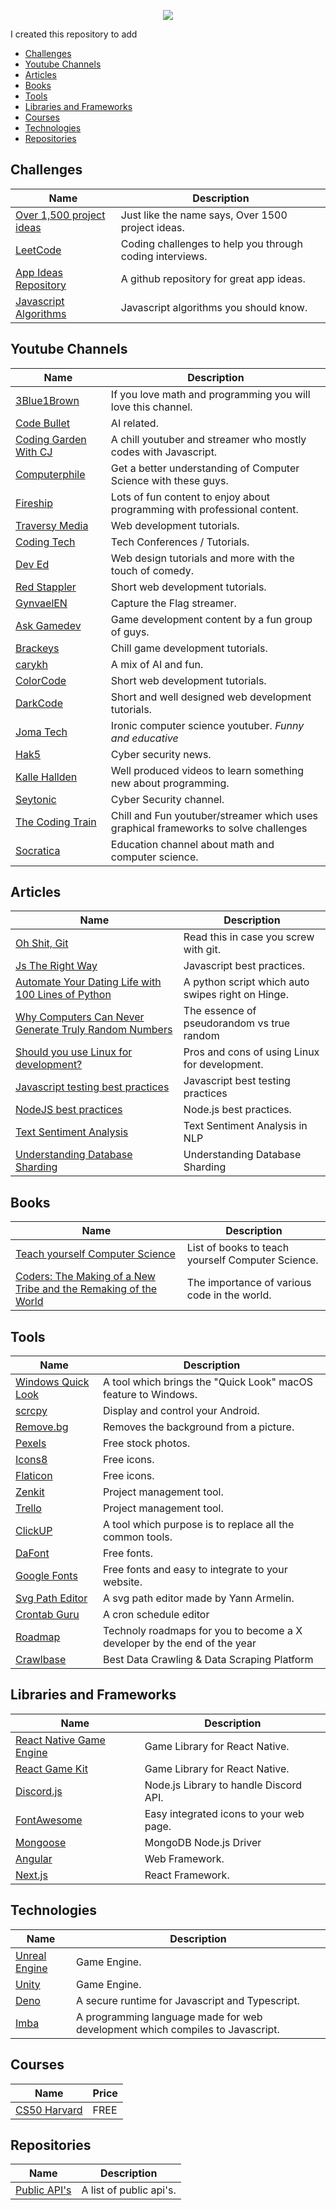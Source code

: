 <p align="center"><img src="https://raw.githubusercontent.com/itspedruu/link-collection/master/banner.png"/></p>

I created this repository to add 

* [Challenges](#challenges)
* [Youtube Channels](#youtube-channels)
* [Articles](#articles)
* [Books](#books)
* [Tools](#tools)
* [Libraries and Frameworks](#libraries-and-frameworks)
* [Courses](#courses)
* [Technologies](#technologies)
* [Repositories](#repositories)

## Challenges

| Name                                                                       | Description                                                                        |
|----------------------------------------------------------------------------|------------------------------------------------------------------------------------|
| [Over 1,500 project ideas](https://www.linuxtrainingacademy.com/projects/) | Just like the name says, Over 1500 project ideas.                                  |
| [LeetCode](https://leetcode.com/)                                          | Coding challenges to help you through coding interviews.                           |
| [App Ideas Repository](https://github.com/florinpop17/app-ideas)           | A github repository for great app ideas.                                           |
| [Javascript Algorithms](https://github.com/trekhleb/javascript-algorithms) | Javascript algorithms you should know.                                             |

## Youtube Channels

| Name                                                                              | Description                                                                        |
|-----------------------------------------------------------------------------------|------------------------------------------------------------------------------------|
| [3Blue1Brown](https://www.youtube.com/channel/UCYO_jab_esuFRV4b17AJtAw)           | If you love math and programming you will love this channel.                       |
| [Code Bullet](https://www.youtube.com/channel/UC0e3QhIYukixgh5VVpKHH9Q)           | AI related.                                                                        |
| [Coding Garden With CJ](https://www.youtube.com/channel/UCLNgu_OupwoeESgtab33CCw) | A chill youtuber and streamer who mostly codes with Javascript.                    |
| [Computerphile](https://www.youtube.com/channel/UC9-y-6csu5WGm29I7JiwpnA)         | Get a better understanding of Computer Science with these guys.                    |
| [Fireship](https://www.youtube.com/channel/UCsBjURrPoezykLs9EqgamOA)              | Lots of fun content to enjoy about programming with professional content.          |
| [Traversy Media](https://www.youtube.com/channel/UC29ju8bIPH5as8OGnQzwJyA)        | Web development tutorials.                                                         |
| [Coding Tech](https://www.youtube.com/channel/UCtxCXg-UvSnTKPOzLH4wJaQ)           | Tech Conferences / Tutorials.                                                      |
| [Dev Ed](https://www.youtube.com/channel/UClb90NQQcskPUGDIXsQEz5Q)                | Web design tutorials and more with the touch of comedy.                            |
| [Red Stappler](https://www.youtube.com/channel/UCRthRrv06q1iOl86-tTKJhg)          | Short web development tutorials.                                                   |
| [GynvaelEN](https://www.youtube.com/channel/UCCkVMojdBWS-JtH7TliWkVg)             | Capture the Flag streamer.                                                         |
| [Ask Gamedev](https://www.youtube.com/channel/UCd_lJ4zSp9wZDNyeKCWUstg)           | Game development content by a fun group of guys.                                   |
| [Brackeys](https://www.youtube.com/channel/UCYbK_tjZ2OrIZFBvU6CCMiA)              | Chill game development tutorials.                                                  |
| [carykh](https://www.youtube.com/channel/UC9z7EZAbkphEMg0SP7rw44A)                | A mix of AI and fun.                                                               |
| [ColorCode](https://www.youtube.com/channel/UCHa8J-xnRYOg5VuudfWpBgg)             | Short web development tutorials.                                                   |
| [DarkCode](https://www.youtube.com/channel/UCD3KVjbb7aq2OiOffuungzw)              | Short and well designed web development tutorials.                                 |
| [Joma Tech](https://www.youtube.com/channel/UCV0qA-eDDICsRR9rPcnG7tw)             | Ironic computer science youtuber. *Funny and educative*                            |
| [Hak5](https://www.youtube.com/channel/UC3s0BtrBJpwNDaflRSoiieQ)                  | Cyber security news.                                                               |
| [Kalle Hallden](https://www.youtube.com/channel/UCWr0mx597DnSGLFk1WfvSkQ)         | Well produced videos to learn something new about programming.                     |
| [Seytonic](https://www.youtube.com/channel/UCW6xlqxSY3gGur4PkGPEUeA)              | Cyber Security channel.                                                            |
| [The Coding Train](https://www.youtube.com/channel/UCvjgXvBlbQiydffZU7m1_aw)      | Chill and Fun youtuber/streamer which uses graphical frameworks to solve challenges|
| [Socratica](https://www.youtube.com/c/Socratica/about)                            | Education channel about math and computer science.                                 |

## Articles

| Name                                                                                                                                                   | Description                                       |
|--------------------------------------------------------------------------------------------------------------------------------------------------------|---------------------------------------------------|
| [Oh Shit, Git](http://ohshitgit.com/)                                                                                                                  | Read this in case you screw with git.             |
| [Js The Right Way](http://jstherightway.org/)                                                                                                          | Javascript best practices.                        |   
| [Automate Your Dating Life with 100 Lines of Python](https://elimernit.com/blog/auto-swipe/)                                                           | A python script which auto swipes right on Hinge. |
| [Why Computers Can Never Generate Truly Random Numbers](https://curiosity.com/topics/why-computers-can-never-generate-truly-random-numbers-curiosity/) | The essence of pseudorandom vs true random        |
| [Should you use Linux for development?](https://www.quora.com/Why-do-some-programmers-prefer-Linux-OS-instead-of-Windows-or-macOS)                     | Pros and cons of using Linux for development.     |
| [Javascript testing best practices](https://github.com/goldbergyoni/javascript-testing-best-practices)                                                 | Javascript best testing practices                 |
| [NodeJS best practices](https://github.com/goldbergyoni/nodebestpractices)                                                                             | Node.js best practices.                           |
| [Text Sentiment Analysis](https://towardsdatascience.com/text-sentiment-analysis-in-nlp-ce6baba6d466)                                                  | Text Sentiment Analysis in NLP                    |
| [Understanding Database Sharding](https://www.digitalocean.com/community/tutorials/understanding-database-sharding)                                    | Understanding Database Sharding                   |

## Books

| Name                                                                                                    | Description                                       |
|---------------------------------------------------------------------------------------------------------|---------------------------------------------------|
| [Teach yourself Computer Science](https://teachyourselfcs.com/)                                         | List of books to teach yourself Computer Science. |
| [Coders: The Making of a New Tribe and the Remaking of the World](https://www.amazon.com/dp/0735220565) | The importance of various code in the world.      |

## Tools

| Name                                                       | Description                                                              |
|------------------------------------------------------------|--------------------------------------------------------------------------|
| [Windows Quick Look](https://github.com/QL-Win/QuickLook)  | A tool which brings the "Quick Look" macOS feature to Windows.           |
| [scrcpy](https://github.com/Genymobile/scrcpy)             | Display and control your Android.                                        |
| [Remove.bg](https://remove.bg)                             | Removes the background from a picture.                                   |
| [Pexels](https://pexels.com)                               | Free stock photos.                                                       |
| [Icons8](https://icons8.com)                               | Free icons.                                                              |
| [Flaticon](https://flaticon.com)                           | Free icons.                                                              |
| [Zenkit](https://zenkit.com)                               | Project management tool.                                                 |
| [Trello](https://trello.com)                               | Project management tool.                                                 |
| [ClickUP](https://clickup.com/)                            | A tool which purpose is to replace all the common tools.                 |
| [DaFont](https://dafont.com/)                              | Free fonts.                                                              |
| [Google Fonts](https://fonts.google.com/)                  | Free fonts and easy to integrate to your website.                        |
| [Svg Path Editor](https://yqnn.github.io/svg-path-editor/) | A svg path editor made by Yann Armelin.                                  |
| [Crontab Guru](https://crontab.guru/)                      | A cron schedule editor                                                   |
| [Roadmap](https://roadmap.sh)                              | Technoly roadmaps for you to become a X developer by the end of the year |
| [Crawlbase](https://crawlbase.com/)                        | Best Data Crawling & Data Scraping Platform |

## Libraries and Frameworks

| Name                                                                           | Description                             |
|--------------------------------------------------------------------------------|-----------------------------------------|
| [React Native Game Engine](https://github.com/bberak/react-native-game-engine) | Game Library for React Native.          |
| [React Game Kit](https://github.com/FormidableLabs/react-game-kit)             | Game Library for React Native.          |
| [Discord.js](https://github.com/discordjs/discord.js)                          | Node.js Library to handle Discord API.  |
| [FontAwesome](http://fontawesome.io/)                                          | Easy integrated icons to your web page. |
| [Mongoose](https://mongoosejs.com/)                                            | MongoDB Node.js Driver                  |
| [Angular](https://angular.io/)                                                 | Web Framework.                          |
| [Next.js](https://nextjs.org/)                                                 | React Framework.                        |

## Technologies

| Name                                                                           | Description                                                                     |
|--------------------------------------------------------------------------------|---------------------------------------------------------------------------------|
| [Unreal Engine](https://www.unrealengine.com/en-US/)                           | Game Engine.                                                                    |
| [Unity](https://unity.com/)                                                    | Game Engine.                                                                    |
| [Deno](https://deno.land/)                                                     | A secure runtime for Javascript and Typescript.                                 |
| [Imba](https://www.imba.io/)                                                   | A programming language made for web development which compiles to Javascript.   |

## Courses

| Name                                               | Price |
|----------------------------------------------------|-------|
| [CS50 Harvard](https://cs50.harvard.edu/x/2020/)   | FREE  |

## Repositories

| Name                                                       | Description             |
|------------------------------------------------------------|-------------------------|
| [Public API's](https://github.com/public-apis/public-apis) | A list of public api's. | 
